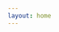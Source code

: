 ```yaml
---
layout: home
---
```


<Gallery  />
<script setup>
import Gallery from './pages/Gallery.vue'
</script>
